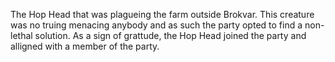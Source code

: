 The Hop Head that was plagueing the farm outside Brokvar. This creature was no truing menacing anybody and as such the party opted to find a non-lethal solution. As a sign of grattude, the Hop Head joined the party and alligned with a member of the party.
